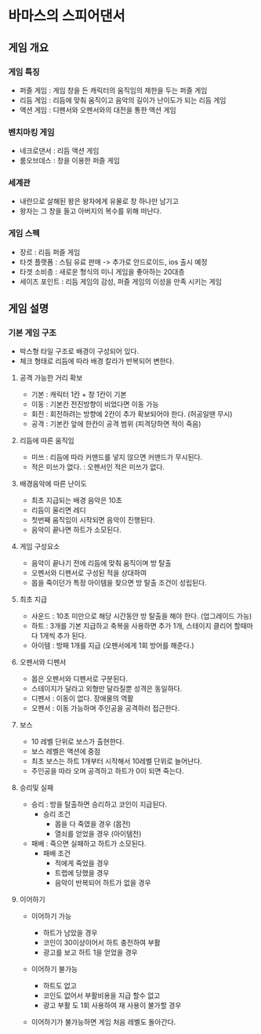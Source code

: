 # 바마스의 스피어댄서
## 게임 개요
### 게임 특징
  - 퍼즐 게임 : 게임 창을 든 캐릭터의 움직임의 제한을 두는 퍼즐 게임
  - 리듬 게임 : 리듬에 맞춰 움직이고 음악의 길이가 난이도가 되는 리듬 게임
  - 액션 게임 : 디펜서와 오펜서와의 대전을 통한 액션 게임

### 벤치마킹 게임
  - 네크로댄서 : 리듬 액션 게임
  - 룸오브데스 : 창을 이용한 퍼즐 게임

### 세계관
  - 내란으로 살해된 왕은 왕자에게 유물로 창 하나만 남기고
  - 왕자는 그 창을 들고 아버지의 복수를 위해 떠난다.

### 게임 스펙 
  - 장르 : 리듬 퍼즐 게임
  - 타겟 플랫폼 : 스팀 유료 판매 -> 추가로 안드로이드, ios 출시 예정
  - 타겟 소비층 : 새로운 형식의 미니 게임을 좋아하는 20대층
  - 세이즈 포인트 : 리듬 게임의 감성, 퍼즐 게임의 이성을 만족 시키는 게임 

## 게임 설명
### 기본 게임 구조
  - 박스형 타일 구조로 배경이 구성되어 있다.
  - 체크 형태로 리듬에 따라 배경 칼라가 반복되어 변한다. 

1) 공격 가능한 거리 확보
    - 기본 : 캐릭터 1칸 + 창 1칸이 기본
    - 이동 : 기본칸 전진방향이 비었다면 이동 가능
    - 회전 : 회전하려는 방향에 2칸이 추가 확보되어야 한다. (허공일땐 무시)
    - 공격 : 기본칸 앞에 한칸이 공격 범위 (피격당하면 적이 죽음) 

2) 리듬에 따른 움직임
    - 미쓰 : 리듬에 따라 커맨드를 넣지 않으면 커맨드가 무시된다.
    - 적은 미쓰가 없다. : 오펜서인 적은 미쓰가 없다.  

3) 배경음악에 따른 난이도
    - 최초 지급되는 배경 음악은 10초
    - 리듬이 울리면 레디
    - 첫번째 움직임이 시작되면 음악이 진행된다.
    - 음악이 끝나면 하트가 소모된다. 

4) 게임 구성요소 
    - 음악이 끝나기 전에 리듬에 맞춰 움직이며 방 탈출
    - 오펜서와 디펜서로 구성된 적을 상대하여
    - 몹을 죽이던가 특정 아이템을 찾으면 방 탈출 조건이 성립된다.

5) 최초 지급
    - 사운드 : 10초 미만으로 해당 시간동안 방 탈출을 해야 한다. (업그레이드 가능)
    - 하트 : 3개를 기본 지급하고 축복을 사용하면 추가 1개, 스테이지 클리어 할때마다 1개씩 추가 된다.
    - 아이템 : 방패 1개를 지급 (오펜서에게 1회 방어를 해준다.)

6) 오펜서와 디펜서
    - 몹은 오펜서와 디펜서로 구분된다.
    - 스테이지가 달라고 외형만 달라질뿐 성격은 동일하다.
    - 디펜서 : 이동이 없다. 장애물의 역활
    - 오펜서 : 이동 가능하며 주인공을 공격하러 접근한다. 

7) 보스
    - 10 레벨 단위로 보스가 출현한다.
    - 보스 레벨은 액션에 중점
    - 최초 보스는 하트 1개부터 시작해서 10레벨 단위로 늘어난다.
    - 주인공을 따라 오며 공격하고 하트가 0이 되면 죽는다. 

9) 승리및 실패
    - 승리 : 방을 탈출하면 승리하고 코인이 지급된다.
      - 승리 조건
        - 몹을 다 죽였을 경우 (몹전)
        - 열쇠를 얻었을 경우 (아이템전)       
    - 패배 : 죽으면 실패하고 하트가 소모된다.
      - 패배 조건
        - 적에게 죽었을 경우
        - 트랩에 당했을 경우
        - 음악이 반복되어 하트가 없을 경우  

10) 이어하기
    - 이어하기 가능
      - 하트가 남았을 경우
      - 코인이 30이상이어서 하트 충전하여 부활
      - 광고를 보고 하트 1을 얻었을 경우 
    
    - 이어하기 불가능
      - 하트도 없고
      - 코인도 없어서 부활비용을 지급 할수 없고
      - 광고 부활 도 1회 사용하여 재 사용이 불가할 경우
        
    - 이어하기가 불가능하면 게임 처음 레벨도 돌아간다.
